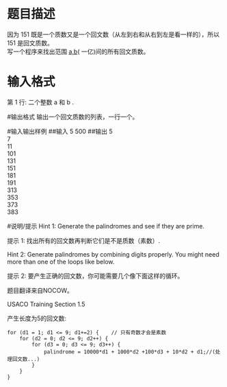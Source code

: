 # 题目描述
因为 151 既是一个质数又是一个回文数（从左到右和从右到左是看一样的），所以 151 是回文质数。\
写一个程序来找出范围 [ a,b](5≤a<b≤100,000,000)( 一亿)间的所有回文质数。

# 输入格式
第 1 行: 二个整数 a 和 b .

#输出格式
输出一个回文质数的列表，一行一个。

#输入输出样例
##输入
5 500
##输出
5\
7\
11\
101\
131\
151\
181\
191\
313\
353\
373\
383

#说明/提示
Hint 1: Generate the palindromes and see if they are prime.

提示 1: 找出所有的回文数再判断它们是不是质数（素数）.

Hint 2: Generate palindromes by combining digits properly. You might need more than one of the loops like below.

提示 2: 要产生正确的回文数，你可能需要几个像下面这样的循环。

题目翻译来自NOCOW。

USACO Training Section 1.5

产生长度为5的回文数:
``` 
for (d1 = 1; d1 <= 9; d1+=2) {    // 只有奇数才会是素数
    for (d2 = 0; d2 <= 9; d2++) {
        for (d3 = 0; d3 <= 9; d3++) {
            palindrome = 10000*d1 + 1000*d2 +100*d3 + 10*d2 + d1;//(处理回文数...)
        }
    }
}
```

